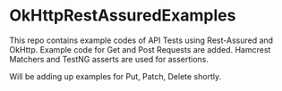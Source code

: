 # OkHttpRestAssuredExamples
This repo contains example codes of API Tests using Rest-Assured and OkHttp.
Example code for Get and Post Requests are added.
Hamcrest Matchers and TestNG asserts are used for assertions.

Will be adding up examples for Put, Patch, Delete shortly.
